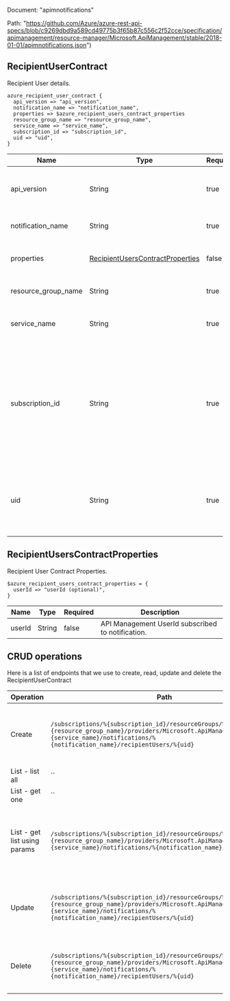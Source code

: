 Document: "apimnotifications"


Path: "https://github.com/Azure/azure-rest-api-specs/blob/c9269dbd9a589cd49775b3f65b87c556c2f52cce/specification/apimanagement/resource-manager/Microsoft.ApiManagement/stable/2018-01-01/apimnotifications.json")

## RecipientUserContract

Recipient User details.

```puppet
azure_recipient_user_contract {
  api_version => "api_version",
  notification_name => "notification_name",
  properties => $azure_recipient_users_contract_properties
  resource_group_name => "resource_group_name",
  service_name => "service_name",
  subscription_id => "subscription_id",
  uid => "uid",
}
```

| Name        | Type           | Required       | Description       |
| ------------- | ------------- | ------------- | ------------- |
|api_version | String | true | Version of the API to be used with the client request. |
|notification_name | String | true | Notification Name Identifier. |
|properties | [RecipientUsersContractProperties](#recipientuserscontractproperties) | false | Recipient User entity contract properties. |
|resource_group_name | String | true | The name of the resource group. |
|service_name | String | true | The name of the API Management service. |
|subscription_id | String | true | Subscription credentials which uniquely identify Microsoft Azure subscription. The subscription ID forms part of the URI for every service call. |
|uid | String | true | User identifier. Must be unique in the current API Management service instance. |
        
## RecipientUsersContractProperties

Recipient User Contract Properties.

```puppet
$azure_recipient_users_contract_properties = {
  userId => "userId (optional)",
}
```

| Name        | Type           | Required       | Description       |
| ------------- | ------------- | ------------- | ------------- |
|userId | String | false | API Management UserId subscribed to notification. |



## CRUD operations

Here is a list of endpoints that we use to create, read, update and delete the RecipientUserContract

| Operation | Path | Verb | Description | OperationID |
| ------------- | ------------- | ------------- | ------------- | ------------- |
|Create|`/subscriptions/%{subscription_id}/resourceGroups/%{resource_group_name}/providers/Microsoft.ApiManagement/service/%{service_name}/notifications/%{notification_name}/recipientUsers/%{uid}`|Put|Adds the API Management User to the list of Recipients for the Notification.|NotificationRecipientUser_CreateOrUpdate|
|List - list all|``||||
|List - get one|``||||
|List - get list using params|`/subscriptions/%{subscription_id}/resourceGroups/%{resource_group_name}/providers/Microsoft.ApiManagement/service/%{service_name}/notifications/%{notification_name}/recipientUsers`|Get|Gets the list of the Notification Recipient User subscribed to the notification.|NotificationRecipientUser_ListByNotification|
|Update|`/subscriptions/%{subscription_id}/resourceGroups/%{resource_group_name}/providers/Microsoft.ApiManagement/service/%{service_name}/notifications/%{notification_name}/recipientUsers/%{uid}`|Put|Adds the API Management User to the list of Recipients for the Notification.|NotificationRecipientUser_CreateOrUpdate|
|Delete|`/subscriptions/%{subscription_id}/resourceGroups/%{resource_group_name}/providers/Microsoft.ApiManagement/service/%{service_name}/notifications/%{notification_name}/recipientUsers/%{uid}`|Delete|Removes the API Management user from the list of Notification.|NotificationRecipientUser_Delete|
